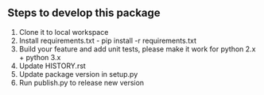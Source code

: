 ## Steps to develop this package

1. Clone it to local workspace
2. Install requirements.txt - pip install -r requirements.txt
3. Build your feature and add unit tests, please make it work for python 2.x + python 3.x
4. Update HISTORY.rst
5. Update package version in setup.py
6. Run publish.py to release new version
